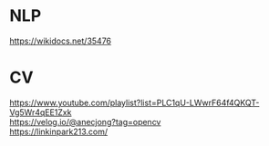# NLP
https://wikidocs.net/35476   

# CV 
https://www.youtube.com/playlist?list=PLC1qU-LWwrF64f4QKQT-Vg5Wr4qEE1Zxk     
https://velog.io/@anecjong?tag=opencv       
https://linkinpark213.com/  
